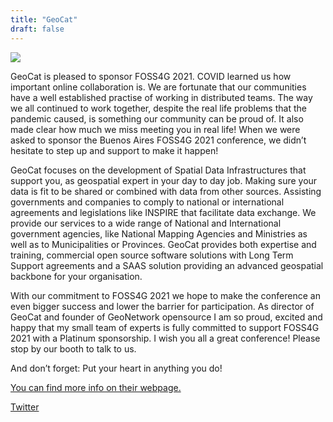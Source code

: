 ```yaml
---
title: "GeoCat"
draft: false
---
```


![](/images/sponsor/GeoCat.svg)

GeoCat is pleased to sponsor FOSS4G 2021. COVID learned us how important online collaboration is. We are fortunate that our communities have a well established practise of working in distributed teams. The way we all continued to work together, despite the real life problems that the pandemic caused, is something our community can be proud of. It also made clear how much we miss meeting you in real life! When we were asked to sponsor the Buenos Aires FOSS4G 2021 conference, we didn’t hesitate to step up and support to make it happen!

GeoCat focuses on the development of Spatial Data Infrastructures that support you, as geospatial expert in your day to day job. Making sure your data is fit to be shared or combined with data from other sources. Assisting governments and companies to comply to national or international agreements and legislations like INSPIRE that facilitate data exchange. We provide our services to a wide range of National and International government agencies, like National Mapping Agencies and Ministries as well as to Municipalities or Provinces.
GeoCat provides both expertise and training, commercial open source software solutions with Long Term Support agreements and a SAAS solution providing an advanced geospatial backbone for your organisation.

With our commitment to FOSS4G 2021 we hope to make the conference an even bigger success and lower the barrier for participation. As director of GeoCat and founder of GeoNetwork opensource I am so proud, excited and happy that my small team of experts is fully committed to support FOSS4G 2021 with a Platinum sponsorship. I wish you all a great conference! Please stop by our booth to talk to us. 

And don’t forget:
Put your heart in anything you do!

[You can find more info on their webpage.](https://www.geocat.net/)

[Twitter](twitter.com/geocat_bv/)
